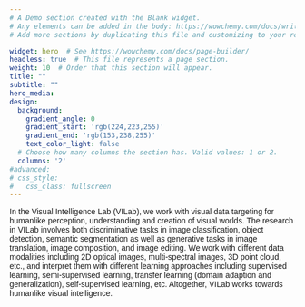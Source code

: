 ```yaml
---
# A Demo section created with the Blank widget.
# Any elements can be added in the body: https://wowchemy.com/docs/writing-markdown-latex/
# Add more sections by duplicating this file and customizing to your requirements.

widget: hero  # See https://wowchemy.com/docs/page-builder/
headless: true  # This file represents a page section.
weight: 10  # Order that this section will appear.
title: ""
subtitle: ""
hero_media:
design:
  background:
    gradient_angle: 0
    gradient_start: 'rgb(224,223,255)'
    gradient_end: 'rgb(153,238,255)'
    text_color_light: false
  # Choose how many columns the section has. Valid values: 1 or 2.
  columns: '2'
#advanced:
# css_style:
#   css_class: fullscreen
---
```

<p style="font-size:14px; font-family:Arial; ">In the Visual Intelligence Lab (VILab), we work with visual data targeting for humanlike perception, understanding and creation of visual worlds. The research in VILab involves both discriminative tasks in image classification, object detection, semantic segmentation as well as generative tasks in image translation, image composition, and image editing. We work with different data modalities including 2D optical images, multi-spectral images, 3D point cloud, etc., and interpret them with different learning approaches including supervised learning, semi-supervised learning, transfer learning (domain adaption and generalization), self-supervised learning, etc. Altogether, VILab works towards humanlike visual intelligence.</p>